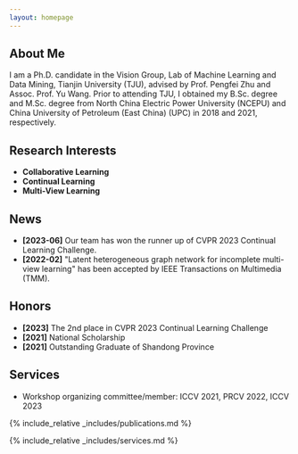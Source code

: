 ```yaml
---
layout: homepage
---
```


## About Me

I am a Ph.D. candidate in the Vision Group, Lab of Machine Learning and Data Mining, Tianjin University (TJU), advised by Prof. Pengfei Zhu and Assoc. Prof. Yu Wang. Prior to attending TJU, I obtained my B.Sc. degree and M.Sc. degree from North China Electric Power University (NCEPU) and China University of Petroleum (East China) (UPC) in 2018 and 2021, respectively.

## Research Interests

- **Collaborative Learning**
- **Continual Learning**
- **Multi-View Learning**
  
## News

- **[2023-06]** Our team has won the runner up of CVPR 2023 Continual Learning Challenge.
- **[2022-02]** "Latent heterogeneous graph network for incomplete multi-view learning" has been accepted by IEEE Transactions on Multimedia (TMM).

## Honors

- **[2023]** The 2nd place in CVPR 2023 Continual Learning Challenge
- **[2021]** National Scholarship
- **[2021]** Outstanding Graduate of Shandong Province

## Services

- Workshop organizing committee/member: ICCV 2021, PRCV 2022, ICCV 2023

{% include_relative _includes/publications.md %}

{% include_relative _includes/services.md %}
